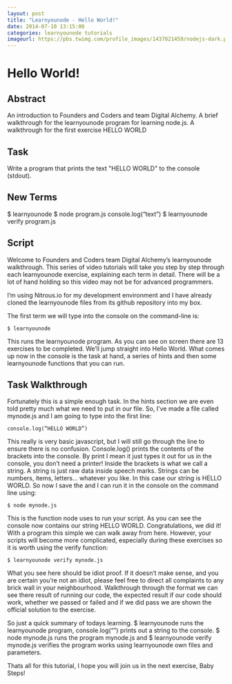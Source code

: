 ```yaml
---
layout: post
title: "Learnyounode - Hello World!"
date: 2014-07-10 13:15:00
categories: learnyounode tutorials
imageurl: https://pbs.twimg.com/profile_images/1437021459/nodejs-dark.png
---
```

# Hello World!

## Abstract

An introduction to Founders and Coders and team Digital Alchemy. A brief walkthrough for the learnyounode program for learning node.js. A walkthrough for the first exercise HELLO WORLD

## Task

Write a program that prints the text "HELLO WORLD" to the console (stdout).

## New Terms

$ learnyounode
$ node program.js
console.log(“text”)
$ learnyounode verify program.js

## Script

Welcome to Founders and Coders team Digital Alchemy’s learnyounode walkthrough. This series of video tutorials will take you step by step through each learnyounode exercise, explaining each term in detail. There will be a lot of hand holding so this video may not be for advanced programmers.    

I’m using Nitrous.io for my development environment and I have already cloned the learnyounode files from its github repository into my box.    

The first term we will type into the console on the command-line is:

    $ learnyounode

This runs the learnyounode program. As you can see on screen there are 13 exercises to be completed. We’ll jump straight into Hello World. What comes up now in the console is the task at hand, a series of hints and then some learnyounode functions that you can run.     

## Task Walkthrough

Fortunately this is a simple enough task. In the hints section we are even told pretty much what we need to put in our file. 
So, I’ve made a file called mynode.js and I am going to type into the first line:

    console.log(“HELLO WORLD”)

This really is very basic javascript, but I will still go through the line to ensure there is no confusion. Console.log() prints the contents of the brackets into the console. By print I mean it just types it out for us in the console, you don’t need a printer! Inside the brackets is what we call a string. A string is just raw data inside speech marks. Strings can be numbers, items, letters… whatever you like. In this case our string is HELLO WORLD. So now I save the and I can run it in the console on the command line using:

    $ node mynode.js

This is the function node uses to run your script. As you can see the console now contains our string HELLO WORLD. Congratulations, we did it! With a program this simple we can walk away from here. However, your scripts will become more complicated, especially during these exercises so it is worth using the verify function:

    $ learnyounode verify mynode.js

What you see here should be idiot proof. If it doesn’t make sense, and you are certain you’re not an idiot, please feel free to direct all complaints to any brick wall in your neighbourhood. Walkthrough through the format we can see there result of running our code, the expected result if our code should work, whether we passed or failed and if we did pass we are shown the official solution to the exercise.     

So just a quick summary of todays learning. $ learnyounode runs the learnyounode program, console.log(“”) prints out a string to the console. $ node mynode.js runs the program mynode.js and $ learnyounode verify mynode.js verifies the program works using learnyounode own files and parameters.    

Thats all for this tutorial, I hope you will join us in the next exercise, Baby Steps!
